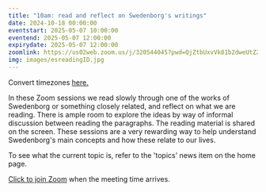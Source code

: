 ```yaml
---
title: "10am: read and reflect on Swedenborg's writings"
date: 2024-10-18 00:00:00
eventstart: 2025-05-07 10:00:00
eventend: 2025-05-07 12:00:00
expirydate: 2025-05-07 12:00:00
zoomlink: https://us02web.zoom.us/j/320544045?pwd=QjZtbUxvVk81b2dweUtZZTE3ZE9IZz09
img: images/esreadingID.jpg
---
```


Convert timezones [here.](https://www.timeanddate.com/worldclock/converter.html)

In these Zoom sessions we read slowly through one of the works of Swedenborg or something closely related, and reflect on what we are reading. There is ample room to explore the ideas by way of informal discussion between reading the paragraphs. The reading material is shared on the screen. These sessions are a very rewarding way to help understand Swedenborg's main concepts and how these relate to our lives.

To see what the current topic is, refer to the 'topics' news item on the home page.

[Click to join Zoom](https://us02web.zoom.us/j/320544045?pwd=QjZtbUxvVk81b2dweUtZZTE3ZE9IZz09) when the meeting time arrives.


